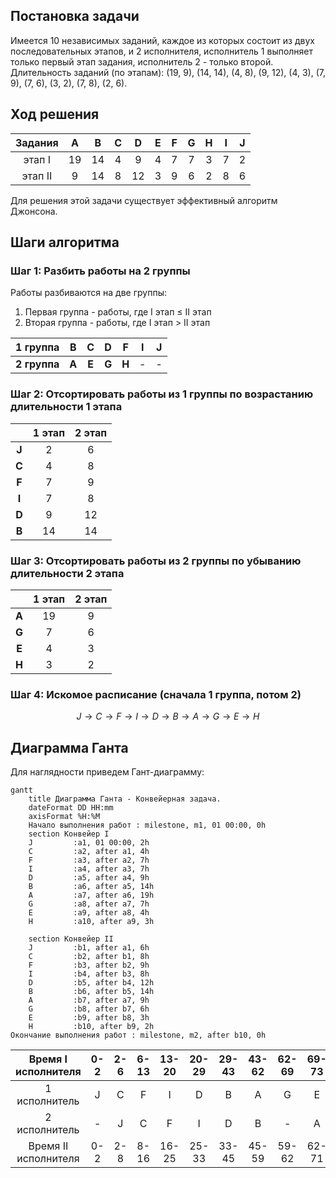 ## Постановка задачи
Имеется 10 независимых заданий, каждое из которых состоит из двух последовательных этапов, и 2 исполнителя, исполнитель 1 выполняет только первый этап задания, исполнитель 2 - только второй. Длительность заданий (по этапам): (19, 9), (14, 14), (4, 8), (9, 12), (4, 3), (7, 9), (7, 6), (3, 2), (7, 8), (2, 6).

## Ход решения

| Задания | A  | B  | C  | D  | E  | F  | G  | H  | I  | J  |
| :---: | :---: | :---: | :---: | :---: | :---: | :---: | :---: | :---: | :---: | :---: | 
| этап I  | 19 | 14 | 4  | 9  | 4  | 7 | 7  | 3  | 7  | 2 |
| этап II | 9 | 14 | 8  | 12 | 3  | 9  | 6  | 2  | 8  | 6  |

Для решения этой задачи существует эффективный алгоритм Джонсона.

## Шаги алгоритма

### Шаг 1: Разбить работы на 2 группы

Работы разбиваются на две группы:
1. Первая группа - работы, где  I этап ≤ II этап
2. Вторая группа - работы, где I этап > II этап

|1 группа|B|C|D|F|I|J|
| :---: | :---: | :---: | :---: | :---: | :---: | :---: |
|**2 группа**|**A**|**E**|**G**|**H**|-|-|

### Шаг 2: Отсортировать работы из 1 группы по возрастанию длительности 1 этапа 

||1 этап|2 этап|
| :---: | :---: | :---: | 
|**J**|2|6|
|**C**|4|8|
|**F**|7|9|
|**I**|7|8|
|**D**|9|12|
|**B**|14|14|

### Шаг 3: Отсортировать работы из 2 группы по убыванию длительности 2 этапа 

||1 этап|2 этап|
| :---: | :---: | :---: | 
|**A**|19|9|
|**G**|7|6|
|**E**|4|3|
|**H**|3|2|

### Шаг 4: Искомое расписание (сначала 1 группа, потом 2)

$$ J \rightarrow C \rightarrow F \rightarrow I \rightarrow D \rightarrow B \rightarrow A \rightarrow G \rightarrow E \rightarrow H $$

## Диаграмма Ганта

Для наглядности приведем Гант-диаграмму:
```mermaid
gantt
    title Диаграмма Ганта - Конвейерная задача.
    dateFormat DD HH:mm    
    axisFormat %H:%M
    Начало выполнения работ : milestone, m1, 01 00:00, 0h
    section Конвейер I
    J         :a1, 01 00:00, 2h
    C         :a2, after a1, 4h
    F         :a3, after a2, 7h
    I         :a4, after a3, 7h
    D         :a5, after a4, 9h
    B         :a6, after a5, 14h
    A         :a7, after a6, 19h
    G         :a8, after a7, 7h
    E         :a9, after a8, 4h
    H         :a10, after a9, 3h

    section Конвейер II
    J         :b1, after a1, 6h
    C         :b2, after b1, 8h
    F         :b3, after b2, 9h
    I         :b4, after b3, 8h
    D         :b5, after b4, 12h
    B         :b6, after b5, 14h
    A         :b7, after a7, 9h
    G         :b8, after b7, 6h
    E         :b9, after b8, 3h
    H         :b10, after b9, 2h
Окончание выполнения работ : milestone, m2, after b10, 0h    
```

| Время I исполнителя |0-2|2-6|6-13|13-20|20-29|29-43|43-62|62-69|69-73|73-76|-|-|
| :---: | :---: | :---: | :---: | :---: | :---: | :---: | :---: | :---: | :---: | :---: | :---: | :---: |
| 1 исполнитель|J|C|F|I|D|B|A|G|E|H|-|-|
| 2 исполнитель|-|J|C|F|I|D|B|-|A|G|E|H|
| Время II исполнителя|0-2|2-8|8-16|16-25|25-33|33-45|45-59|59-62|62-71|71-77|77-80|80-82|